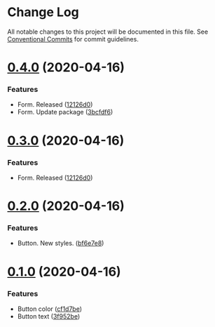 # Change Log

All notable changes to this project will be documented in this file.
See [Conventional Commits](https://conventionalcommits.org) for commit guidelines.

# [0.4.0](https://github.com/kysonic/react-ui-library/compare/@react-ui-library/button@0.2.0...@react-ui-library/button@0.4.0) (2020-04-16)


### Features

* Form. Released ([12126d0](https://github.com/kysonic/react-ui-library/commit/12126d0482e83c53f5814e44f708c1b68cb522ac))
* Form. Update package ([3bcfdf6](https://github.com/kysonic/react-ui-library/commit/3bcfdf64941e605855df538283f48df63ce38aa9))





# [0.3.0](https://github.com/kysonic/react-ui-library/compare/@react-ui-library/button@0.2.0...@react-ui-library/button@0.3.0) (2020-04-16)


### Features

* Form. Released ([12126d0](https://github.com/kysonic/react-ui-library/commit/12126d0482e83c53f5814e44f708c1b68cb522ac))





# [0.2.0](https://github.com/kysonic/react-ui-library/compare/@react-ui-library/button@0.1.0...@react-ui-library/button@0.2.0) (2020-04-16)


### Features

* Button. New styles. ([bf6e7e8](https://github.com/kysonic/react-ui-library/commit/bf6e7e8c479d479c092a7c6dc31a09ae027e8e96))





# [0.1.0](https://github.com/kysonic/react-ui-library/compare/@react-ui-library/button@0.0.5...@react-ui-library/button@0.1.0) (2020-04-16)


### Features

* Button color ([cf1d7be](https://github.com/kysonic/react-ui-library/commit/cf1d7beb8d382331feb1f62f7a142f014b9a5730))
* Button text ([3f952be](https://github.com/kysonic/react-ui-library/commit/3f952be9e4026d83bdb70be1ead97a3c450e5588))
